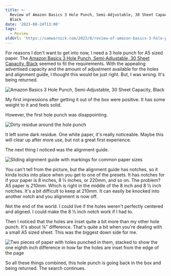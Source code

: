 ```yaml
---
title: >-
  Review of Amazon Basics 3 Hole Punch, Semi-Adjustable, 30 Sheet Capacity,
  Black
date: '2023-08-24T13:00'
tags:
  - Review
oldUrl: 'https://samwarnick.com/2023/8/review-of-amazon-basics-3-hole-punch-semi-adjustable-30-sheet-capacity-black'
---
```


For reasons I don't want to get into now, I need a 3 hole punch for A5 sized paper. The [Amazon Basics 3 Hole Punch, Semi-Adjustable, 30 Sheet Capacity, Black](https://www.amazon.com/dp/B07VVB87Y1?ref=ppx_yo2ov_dt_b_product_details&th=1) seemed to fit the requirements. With the appealing advertised capacity and the amount of adjustment available for the holes and alignment guide, I thought this would be just right. But, I was wrong. It's being returned.

![Amazon Basics 3 Hole Punch, Semi-Adjustable, 30 Sheet Capacity, Black](/media/2023-08-24-hole-punch.jpeg "Not too bad looking")

My first impressions after getting it out of the box were positive. It has some weight to it and feels solid.

However, the first hole punch was disappointing.

![Dirty residue around the hole punch](/media/2023-08-24-dirty-hole.jpeg "What even is that?")

It left some dark residue. One white paper, it's really noticeable. Maybe this will clear up after more use, but not a great first experience.

The next thing I noticed was the alignment guide.

![Sliding alignment guide with markings for common paper sizes](/media/2023-08-24-alignment-guide.jpeg "Alignment guides")

You can't tell from the picture, but the alignment guide has notches, so it kinda locks into place when you get to one of the presets. It has notches for if your paper is 8 inches, 8 ½ inches, or 220mm, and so on. The problem? A5 paper is _210mm_. Which is right in the middle of the 8 inch and 8 ½ inch notches. It's a bit difficult to keep at 210mm. It can easily be knocked into another notch and you alignment is now off.

Not the end of the world. I could live if the holes weren't perfectly centered and aligned. I could make the 8 ½ inch notch work if I had to.

Then I noticed that the holes are inset quite a bit more than my other hole punch. It's about ⅛" difference. That's quite a bit when you're dealing with a small A5 sized sheet. This was the biggest down side for me.

![Two pieces of paper with holes punched in them, stacked to show the one eighth inch difference in how far the holes are inset from the edge of the page](/media/2023-08-24-hole-inset.jpeg "The holes are just inset too far")

So all these things combined, this hole punch is going back in the box and being returned. The search continues.
